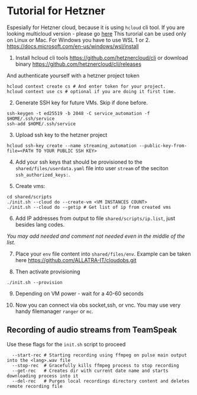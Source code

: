 # Tutorial for Hetzner
Espesially for Hetzner cloud, because it is using `hcloud` cli tool.
If you are looking multicloud version - please go [here](multicloud/)
This turorial can be used only on Linux or Mac. For Windows you have to use WSL 1 or 2. https://docs.microsoft.com/en-us/windows/wsl/install

1. Install hcloud cli tools https://github.com/hetznercloud/cli
or download binary https://github.com/hetznercloud/cli/releases

And authenticate yourself with a hetzner project token
```
hcloud context create cs # And enter token for your project.
hcloud context use cs # optional if you are doing it first time.
```

2. Generate SSH key for future VMs. Skip if done before.
```
ssh-keygen -t ed25519 -b 2048 -C service_automation -f $HOME/.ssh/service
ssh-add $HOME/.ssh/service
```
3. Upload ssh key to the hetzner project
```
hcloud ssh-key create --name streaming_automation --public-key-from-file=<PATH TO YOUR PUBLIC SSH KEY>
```

4. Add your ssh keys that should be provisioned to the `shared/files/userdata.yaml` file into user `stream` of the seciton `ssh_authorized_keys:`.

5. Create vms:
```
cd shared/scripts
./init.sh --cloud do --create-vm <VM INSTANCES COUNT>
./init.sh --cloud do --getip # Get list of ip from created vms
```

6. Add IP addresses from output to file `shared/scripts/ip.list`, just besides lang codes.

_You may add needed and comment not needed even in the middle of the list._

7. Place your `env` file content into `shared/files/env`. Example can be taken here https://github.com/ALLATRA-IT/cloudobs.git

8. Then activate provisioning
```
./init.sh --provision
```

9. Depending on VM power - wait for a 40-60 seconds

10. Now you can connect via obs socket,ssh, or vnc. You may use very handy filemanager `ranger` or `mc`.

## Recording of audio streams from TeamSpeak
Use these flags for the `init.sh` script to proceed
```
  --start-rec # Starting recording using ffmpeg on pulse main output into the <lang>.wav file
  --stop-rec  # Gracefully kills ffmpeg process to stop recording
  --get-rec   # Creates dir with current date name and starts downloading process into it
  --del-rec   # Purges local recordings directory content and deletes remote recording file
```
